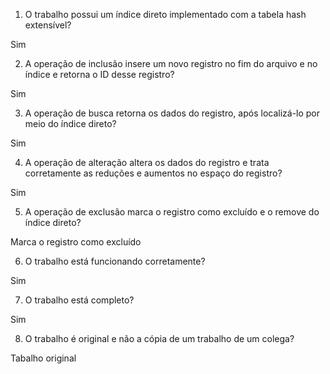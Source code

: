 1) O trabalho possui um índice direto implementado com a tabela hash extensível?

Sim

2) A operação de inclusão insere um novo registro no fim do arquivo e no índice e retorna o ID desse registro?

Sim

3) A operação de busca retorna os dados do registro, após localizá-lo por meio do índice direto?

Sim

4) A operação de alteração altera os dados do registro e trata corretamente as reduções e aumentos no espaço do registro?

Sim

5) A operação de exclusão marca o registro como excluído e o remove do índice direto? 

Marca o registro como excluído
 
6) O trabalho está funcionando corretamente?

Sim

7) O trabalho está completo?

Sim

8) O trabalho é original e não a cópia de um trabalho de um colega?

Tabalho original
